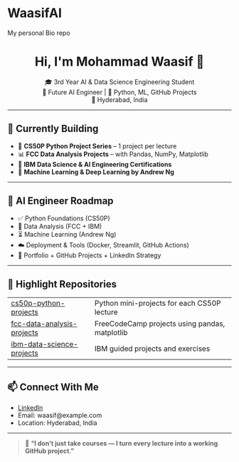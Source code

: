 # WaasifAI
My personal Bio repo
<h1 align="center">Hi, I'm Mohammad Waasif 👋</h1>

<p align="center">
  🎓 3rd Year AI & Data Science Engineering Student <br>
  🚀 Future AI Engineer | 🧠 Python, ML, GitHub Projects <br>
  📍 Hyderabad, India
</p>

<hr>

<h2>🚀 Currently Building</h2>

<ul>
  <li>🔢 <b>CS50P Python Project Series</b> – 1 project per lecture</li>
  <li>📊 <b>FCC Data Analysis Projects</b> – with Pandas, NumPy, Matplotlib</li>
  <li>🤖 <b>IBM Data Science & AI Engineering Certifications</b></li>
  <li>🧠 <b>Machine Learning & Deep Learning by Andrew Ng</b></li>
</ul>

<hr>

<h2>🧠 AI Engineer Roadmap</h2>

<ul>
  <li>✅ Python Foundations (CS50P)</li>
  <li>🔄 Data Analysis (FCC + IBM)</li>
  <li>⏳ Machine Learning (Andrew Ng)</li>
  <li>☁️ Deployment & Tools (Docker, Streamlit, GitHub Actions)</li>
  <li>💼 Portfolio + GitHub Projects + LinkedIn Strategy</li>
</ul>

<hr>

<h2>📂 Highlight Repositories</h2>

<table>
<tr>
  <td><a href="https://github.com/WaasiFAI/cs50p-python-projects">cs50p-python-projects</a></td>
  <td>Python mini-projects for each CS50P lecture</td>
</tr>
<tr>
  <td><a href="https://github.com/WaasiFAI/fcc-data-analysis-projects">fcc-data-analysis-projects</a></td>
  <td>FreeCodeCamp projects using pandas, matplotlib</td>
</tr>
<tr>
  <td><a href="https://github.com/WaasiFAI/ibm-data-science-projects">ibm-data-science-projects</a></td>
  <td>IBM guided projects and exercises</td>
</tr>
</table>

<hr>

<h2>📫 Connect With Me</h2>

<ul>
  <li><a href="https://linkedin.com/in/your-link">LinkedIn</a></li>
  <li>Email: waasif@example.com</li>
  <li>Location: Hyderabad, India</li>
</ul>

<hr>

<blockquote>
  🌟 <b>“I don't just take courses — I turn every lecture into a working GitHub project.”</b>
</blockquote>

